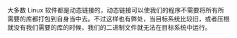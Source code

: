 大多数 Linux 软件都是动态链接的，动态链接可以使我们的程序不需要将所有所需要的库都打包到自身当中去。不过这样也有弊处，当目标系统比较旧，或者压根就没有我们需要的库的时候，我们的二进制文件就无法在目标系统中运行。

